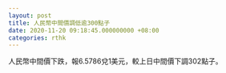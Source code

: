 ```yaml
---
layout: post
title: 人民幣中間價調低逾300點子
date: 2020-11-20 09:18:45.000000000 +08:00
categories: rthk
---
```


人民幣中間價下跌，報6.5786兌1美元，較上日中間價下調302點子。
